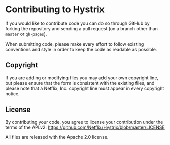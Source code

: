 # Contributing to Hystrix

If you would like to contribute code you can do so through GitHub by forking the repository and sending a pull request (on a branch other than `master` or `gh-pages`).

When submitting code, please make every effort to follow existing conventions and style in order to keep the code as readable as possible.

## Copyright

If you are adding or modifying files you may add your own copyright line, but please ensure that the form is consistent with the existing files, and please note that a Netflix, Inc. copyright line must appear in every copyright notice. 

## License

By contributing your code, you agree to license your contribution under the terms of the APLv2: https://github.com/Netflix/Hystrix/blob/master/LICENSE

All files are released with the Apache 2.0 license.
